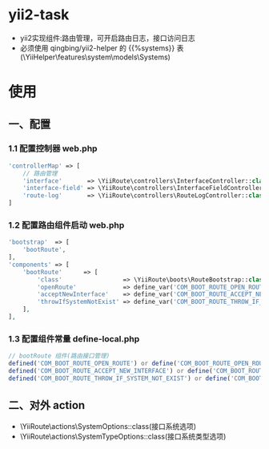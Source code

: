 # yii2-task
- yii2实现组件:路由管理，可开启路由日志，接口访问日志
- 必须使用 qingbing/yii2-helper 的 {{%systems}} 表(\YiiHelper\features\system\models\Systems)

# 使用
## 一、配置

### 1.1 配置控制器 web.php
```php
'controllerMap' => [
    // 路由管理
    'interface'       => \YiiRoute\controllers\InterfaceController::class,
    'interface-field' => \YiiRoute\controllers\InterfaceFieldController::class,
    'route-log'       => \YiiRoute\controllers\RouteLogController::class,
]
```


### 1.2 配置路由组件启动 web.php
```php
'bootstrap'  => [
    'bootRoute',
],
'components' => [
    'bootRoute'      => [
        'class'                 => \YiiRoute\boots\RouteBootstrap::class,
        'openRoute'             => define_var('COM_BOOT_ROUTE_OPEN_ROUTE', true), // 开启路由记录
        'acceptNewInterface'    => define_var('COM_BOOT_ROUTE_ACCEPT_NEW_INTERFACE', true), // 记录新接口信息
        'throwIfSystemNotExist' => define_var('COM_BOOT_ROUTE_THROW_IF_SYSTEM_NOT_EXIST', true), // 不存在的系统是否抛出异常终止
    ],
],
```

### 1.3 配置组件常量 define-local.php
```php
// bootRoute 组件(路由接口管理)
defined('COM_BOOT_ROUTE_OPEN_ROUTE') or define('COM_BOOT_ROUTE_OPEN_ROUTE', true); // 开启路由记录
defined('COM_BOOT_ROUTE_ACCEPT_NEW_INTERFACE') or define('COM_BOOT_ROUTE_ACCEPT_NEW_INTERFACE', true); // 记录新接口信息
defined('COM_BOOT_ROUTE_THROW_IF_SYSTEM_NOT_EXIST') or define('COM_BOOT_ROUTE_THROW_IF_SYSTEM_NOT_EXIST', true); // 不存在的系统是否抛出异常终止
```

## 二、对外 action
- \YiiRoute\actions\SystemOptions::class(接口系统选项)
- \YiiRoute\actions\SystemTypeOptions::class(接口系统类型选项)
